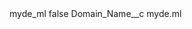 <?xml version="1.0" encoding="UTF-8"?>
<CustomMetadata xmlns="http://soap.sforce.com/2006/04/metadata" xmlns:xsi="http://www.w3.org/2001/XMLSchema-instance" xmlns:xsd="http://www.w3.org/2001/XMLSchema">
    <label>myde_ml</label>
    <protected>false</protected>
    <values>
        <field>Domain_Name__c</field>
        <value xsi:type="xsd:string">myde.ml</value>
    </values>
</CustomMetadata>
